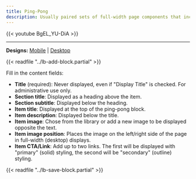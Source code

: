 ```yaml
---
title: Ping-Pong
description: Usually paired sets of full-width page components that include media, header, description, and call to action arranged horizontally.
---
```


{{< youtube BgEL_YU-DiA >}}

-----

**Designs:** [Mobile](<../../../../../../assets/img/designs/lb/Ping Pong Mobile.png>) | [Desktop](<../../../../../../assets/img/designs/lb/Ping Pong Desktop.png>)

{{< readfile "../lb-add-block.partial" >}}

Fill in the content fields:

- **Title** (required): Never displayed, even if "Display Title" is checked. For administrative use only.
- **Section title**: Displayed as a heading above the item.
- **Section subtitle**: Displayed below the heading.
- **Item title**: Displayed at the top of the ping-pong block.
- **Item description**: Displayed below the title.
- **Item image**: Chose from the library or add a new image to be displayed opposite the text.
- **Item image position**: Places the image on the left/right side of the page in full-width (desktop) displays. 
- **Item CTA/Link**: Add up to two links. The first will be displayed with "primary" (solid) styling, the second will be "secondary" (outline) styling.

{{< readfile "../lb-save-block.partial" >}}